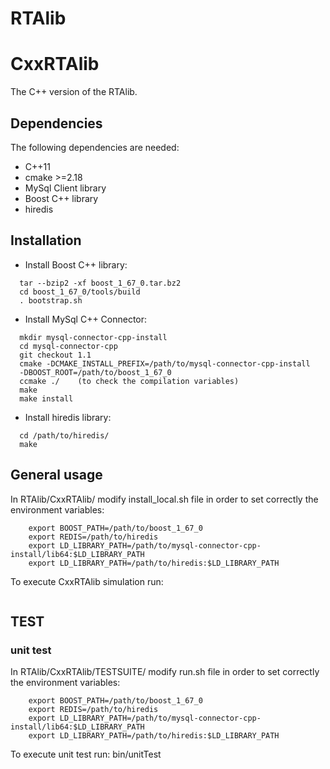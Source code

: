 # RTAlib

# CxxRTAlib
The C++ version of the RTAlib.

## Dependencies
The following dependencies are needed:
* C++11
* cmake >=2.18
* MySql Client library
* Boost C++ library
* hiredis

## Installation
* Install Boost C++ library:
```wget https://dl.bintray.com/boostorg/release/1.67.0/source/boost_1_67_0.tar.bz2
  tar --bzip2 -xf boost_1_67_0.tar.bz2
  cd boost_1_67_0/tools/build
  . bootstrap.sh
```

* Install MySql C++ Connector:
```git clone https://github.com/mysql/mysql-connector-cpp.git
  mkdir mysql-connector-cpp-install
  cd mysql-connector-cpp
  git checkout 1.1
  cmake -DCMAKE_INSTALL_PREFIX=/path/to/mysql-connector-cpp-install
  -DBOOST_ROOT=/path/to/boost_1_67_0
  ccmake ./    (to check the compilation variables)
  make
  make install
```

* Install hiredis library:
```https://github.com/redis/hiredis.git
  cd /path/to/hiredis/
  make
```

## General usage
In RTAlib/CxxRTAlib/ modify install_local.sh file in order to set correctly the environment variables:
``` export MYSQL_CXX_CNT=/path/to/mysql-connector-cpp-install/
    export BOOST_PATH=/path/to/boost_1_67_0
    export REDIS=/path/to/hiredis
    export LD_LIBRARY_PATH=/path/to/mysql-connector-cpp-install/lib64:$LD_LIBRARY_PATH
    export LD_LIBRARY_PATH=/path/to/hiredis:$LD_LIBRARY_PATH
```
To execute CxxRTAlib simulation run:
```\./bin/testRTAlib  mysql ../path/to/rtalibconfig  eventsNumber
```

## TEST

### unit test
In RTAlib/CxxRTAlib/TESTSUITE/ modify run.sh file in order to set correctly the environment variables:
``` export MYSQL_CXX_CNT=/path/to/mysql-connector-cpp-install/
    export BOOST_PATH=/path/to/boost_1_67_0
    export REDIS=/path/to/hiredis
    export LD_LIBRARY_PATH=/path/to/mysql-connector-cpp-install/lib64:$LD_LIBRARY_PATH
    export LD_LIBRARY_PATH=/path/to/hiredis:$LD_LIBRARY_PATH
```
To execute unit test run: bin/unitTest
```
```

